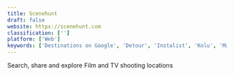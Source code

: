 ```yaml
---
title: Scenehunt
draft: false 
website: https://scenehunt.com
classification: ['']
platform: ['Web']
keywords: ['Destinations on Google', 'Detour', 'Instalist', 'Kolu', 'Maply', 'Mossland', 'MovieSpot NYC', 'Nexto', 'Pretty Streets', 'Quizlet Learn', 'Sidekix', 'Sip by Product Hunt', 'Tramble', 'Treasure Hunt', 'TripScout', 'Tripomatic', 'Urban Walks', 'WeSideTrip', 'YourTour', 'yapQ']
---
```

Search, share and explore Film and TV shooting locations